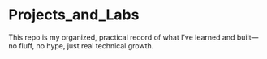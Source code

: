 # Projects_and_Labs
This repo is my organized, practical record of what I’ve learned and built—no fluff, no hype, just real technical growth.
